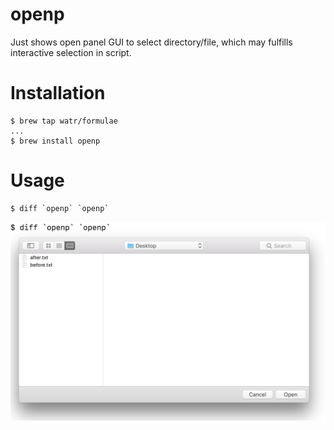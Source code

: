 # openp
Just shows open panel GUI to select directory/file, which may fulfills interactive selection in script.

# Installation

```
$ brew tap watr/formulae
...
$ brew install openp
```

# Usage

```
$ diff `openp` `openp`
```

![](demo-screenshot.png)
